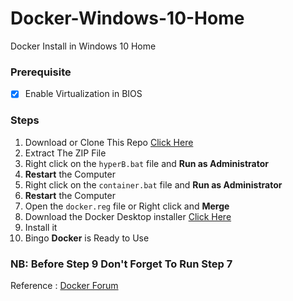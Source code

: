 # Docker-Windows-10-Home
Docker Install in Windows 10 Home

### Prerequisite
  * [x] Enable Virtualization in BIOS

### Steps
  1. Download or Clone This Repo [Click Here](https://github.com/MaxySpark/Docker-Windows-10-Home/archive/master.zip)
  2. Extract The ZIP File
  3. Right click on the `hyperB.bat` file and **Run as Administrator**  
  4. __Restart__ the Computer
  5. Right click on the `container.bat` file and **Run as Administrator**
  6. __Restart__ the Computer
  7. Open the `docker.reg` file or Right click and **Merge**
  8. Download the Docker Desktop installer [Click Here](https://download.docker.com/win/stable/Docker%20for%20Windows%20Installer.exe)
  9. Install it
  10. Bingo __**Docker**__ is Ready to Use
  
### NB: Before Step 9 Don't Forget To Run Step 7
 
Reference : [Docker Forum](https://forums.docker.com/t/installing-docker-on-windows-10-home/11722)
  
